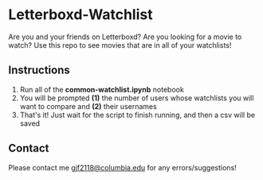 # Letterboxd-Watchlist
Are you and your friends on Letterboxd? Are you looking for a movie to watch? Use this repo to see movies that are in all of your watchlists!

## Instructions
1. Run all of the **common-watchlist.ipynb** notebook
2. You will be prompted **(1)** the number of users whose watchlists you will want to compare and **(2)** their usernames
3. That's it! Just wait for the script to finish running, and then a csv will be saved

## Contact
Please contact me gjf2118@columbia.edu for any errors/suggestions!
